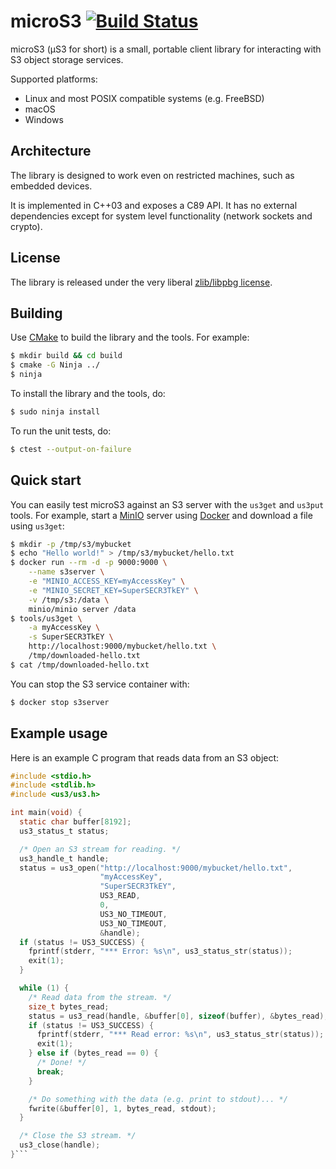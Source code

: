 # microS3 [![Build Status](https://travis-ci.org/mbitsnbites/microS3.svg?branch=master)](https://travis-ci.org/mbitsnbites/microS3)

microS3 (μS3 for short) is a small, portable client library for interacting with S3 object storage services.

Supported platforms:
* Linux and most POSIX compatible systems (e.g. FreeBSD)
* macOS
* Windows

## Architecture

The library is designed to work even on restricted machines, such as embedded devices.

It is implemented in C++03 and exposes a C89 API. It has no external dependencies except for system level functionality (network sockets and crypto).

## License

The library is released under the very liberal [zlib/libpbg license](https://opensource.org/licenses/Zlib).

## Building

Use [CMake](https://cmake.org/) to build the library and the tools. For example:

```bash
$ mkdir build && cd build
$ cmake -G Ninja ../
$ ninja
```

To install the library and the tools, do:

```bash
$ sudo ninja install
```

To run the unit tests, do:

```bash
$ ctest --output-on-failure
```

## Quick start

You can easily test microS3 against an S3 server with the `us3get` and `us3put` tools. For example, start a [MinIO](https://min.io/) server using [Docker](https://www.docker.com/) and download a file using `us3get`:

```bash
$ mkdir -p /tmp/s3/mybucket
$ echo "Hello world!" > /tmp/s3/mybucket/hello.txt
$ docker run --rm -d -p 9000:9000 \
    --name s3server \
    -e "MINIO_ACCESS_KEY=myAccessKey" \
    -e "MINIO_SECRET_KEY=SuperSECR3TkEY" \
    -v /tmp/s3:/data \
    minio/minio server /data
$ tools/us3get \
    -a myAccessKey \
    -s SuperSECR3TkEY \
    http://localhost:9000/mybucket/hello.txt \
    /tmp/downloaded-hello.txt
$ cat /tmp/downloaded-hello.txt
```

You can stop the S3 service container with:

```bash
$ docker stop s3server
```

## Example usage

Here is an example C program that reads data from an S3 object:

```c
#include <stdio.h>
#include <stdlib.h>
#include <us3/us3.h>

int main(void) {
  static char buffer[8192];
  us3_status_t status;

  /* Open an S3 stream for reading. */
  us3_handle_t handle;
  status = us3_open("http://localhost:9000/mybucket/hello.txt",
                    "myAccessKey",
                    "SuperSECR3TkEY",
                    US3_READ,
                    0,
                    US3_NO_TIMEOUT,
                    US3_NO_TIMEOUT,
                    &handle);
  if (status != US3_SUCCESS) {
    fprintf(stderr, "*** Error: %s\n", us3_status_str(status));
    exit(1);
  }

  while (1) {
    /* Read data from the stream. */
    size_t bytes_read;
    status = us3_read(handle, &buffer[0], sizeof(buffer), &bytes_read);
    if (status != US3_SUCCESS) {
      fprintf(stderr, "*** Read error: %s\n", us3_status_str(status));
      exit(1);
    } else if (bytes_read == 0) {
      /* Done! */
      break;
    }

    /* Do something with the data (e.g. print to stdout)... */
    fwrite(&buffer[0], 1, bytes_read, stdout);
  }

  /* Close the S3 stream. */
  us3_close(handle);
}```
